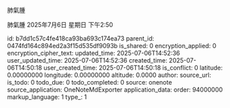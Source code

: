 肺氣腫

肺氣腫
2025年7月6日 星期日
下午2:50


id: b7dd1c57c4fe418ca93ba693c174ea73
parent_id: 0474fd164c894ed2a3f15d535df9093b
is_shared: 0
encryption_applied: 0
encryption_cipher_text: 
updated_time: 2025-07-06T14:52:36
user_updated_time: 2025-07-06T14:52:36
created_time: 2025-07-06T14:50:18
user_created_time: 2025-07-06T14:50:18
is_conflict: 0
latitude: 0.00000000
longitude: 0.00000000
altitude: 0.0000
author: 
source_url: 
is_todo: 0
todo_due: 0
todo_completed: 0
source: onenote
source_application: OneNoteMdExporter
application_data: 
order: 94000000
markup_language: 1
type_: 1